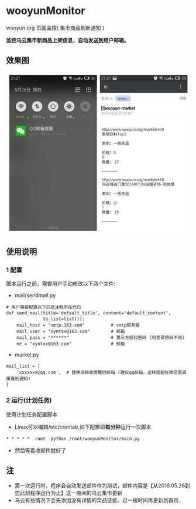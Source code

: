 # wooyunMonitor
wooyun.org 页面监控( 集市商品刷新通知 )

**监控乌云集市新商品上架信息，自动发送到用户邮箱。**

## 效果图
![1](doc/wechat.jpg)
## 使用说明

### 1 配置
脚本运行之前，需要用户手动修改以下两个文件:
  
* mail/sendmail.py
```
# 用户需要配置以下四处注释所在代码
def send_mail(title='default_title', content='default_content',
              to_list=list()):
    mail_host = "smtp.163.com"          # smtp服务器
    mail_user = "xyntax@163.com"        # 邮箱
    mail_pass = "******"                # 第三方授权密码 (和登录密码不同)
    me = "xyntax@163.com"               # 邮箱
```

* market.py
```
mail_list = [
    'xxxxxxx@qq.com',  # 替换成接收提醒的邮箱 (建议qq邮箱，这样就能在微信里直接看到通知)
]
```

### 2 运行(计划任务)

使用计划任务配置脚本
  
* Linux可以编辑/etc/crontab,如下配置即**每分钟**运行一次脚本

```
* * * * *  root  python /root/wooyunMonitor/main.py
```

* 然后等着收邮件就好了

## 注
* 第一次运行时，程序会自动发送邮件作为测试，邮件内容是【从2016.05.26到您此刻程序运行为止】这一期间的乌云集市更新
* 乌云有些情况下会先添加没有详情的奖品链接，过一段时间再更新到首页．
